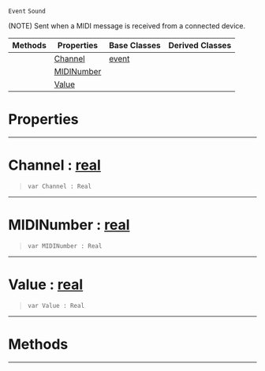  `Event` `Sound`



(NOTE) Sent when a MIDI message is received from a connected device.

|Methods|Properties|Base Classes|Derived Classes|
|---|---|---|---|
| |[ Channel](https://plasmaengine.github.io/PlasmaDocs/Plasma1/C++/code_reference/class_reference/midievent.markdown#channel-plasma-engine-docu)|[event](https://plasmaengine.github.io/PlasmaDocs/Plasma1/C++/code_reference/class_reference/event.markdown)| |
| |[ MIDINumber](https://plasmaengine.github.io/PlasmaDocs/Plasma1/C++/code_reference/class_reference/midievent.markdown#midinumber-plasma-engine-d)| | |
| |[ Value](https://plasmaengine.github.io/PlasmaDocs/Plasma1/C++/code_reference/class_reference/midievent.markdown#value-plasma-engine-docume)| | |


 #  Properties


---  
 #  Channel : [real](https://plasmaengine.github.io/PlasmaDocs/Plasma1/C++/code_reference/lightning_base_types/real.markdown)

> 
> ``` lang=cpp, name=Lightning
> var Channel : Real


---  
 #  MIDINumber : [real](https://plasmaengine.github.io/PlasmaDocs/Plasma1/C++/code_reference/lightning_base_types/real.markdown)

> 
> ``` lang=cpp, name=Lightning
> var MIDINumber : Real


---  
 #  Value : [real](https://plasmaengine.github.io/PlasmaDocs/Plasma1/C++/code_reference/lightning_base_types/real.markdown)

> 
> ``` lang=cpp, name=Lightning
> var Value : Real


---  
 #  Methods


---  
 

 
